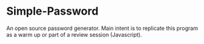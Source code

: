 # Simple-Password
An open source password generator. Main intent is to replicate this program as a warm up or part of a review session (Javascript).
